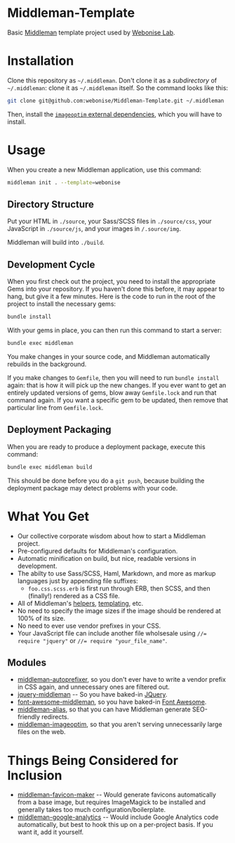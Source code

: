 Middleman-Template
==================

Basic [Middleman](http://middlemanapp.com) template project used by [Webonise Lab](http://webonise.com/about).

Installation
=============

Clone this repository as `~/.middleman`. Don't clone it as a _subdirectory_ of `~/.middleman`: clone it as `~/.middleman` itself. So the command looks like this:

```bash
git clone git@github.com:webonise/Middleman-Template.git ~/.middleman
```

Then, install the [`imageoptim` external dependencies](http://github.com/toy/image_optim#binaries-installation), which you will have to install.

Usage
=======

When you create a new Middleman application, use this command:

```bash
middleman init . --template=webonise
```
Directory Structure
---------------------

Put your HTML in `./source`, your Sass/SCSS files in `./source/css`, your JavaScript in `./source/js`, and your images in `/.source/img`.

Middleman will build into `./build`.

Development Cycle
-----------------

When you first check out the project, you need to install the appropriate Gems into your repository. If you haven't done this before, it may appear to hang, but
give it a few minutes. Here is the code to run in the root of the project to install the necessary gems:

```bash
bundle install
```

With your gems in place, you can then run this command to start a server:

```bash
bundle exec middleman
```

You make changes in your source code, and Middleman automatically rebuilds in the background.

If you make changes to `Gemfile`, then you will need to run `bundle install` again: that is how it will pick up the new changes. If you ever want to get an
entirely updated versions of gems, blow away `Gemfile.lock` and run that command again. If you want a specific gem to be updated, then remove that particular
line from `Gemfile.lock`.


Deployment Packaging
---------------------

When you are ready to produce a deployment package, execute this command:

```bash
bundle exec middleman build
```

This should be done before you do a `git push`, because building the deployment package may detect problems with your code.

What You Get
==============

* Our collective corporate wisdom about how to start a Middleman project.
* Pre-configured defaults for Middleman's configuration.
* Automatic minification on build, but nice, readable versions in development.
* The abilty to use Sass/SCSS, Haml, Markdown, and more as markup languages just by appending file suffixes:
    * `foo.css.scss.erb` is first run through ERB, then SCSS, and then (finally!) rendered as a CSS file.
* All of Middleman's [helpers](http://middlemanapp.com/basics/helpers/), [templating](http://middlemanapp.com/basics/templates/), etc.
* No need to specify the image sizes if the image should be rendered at 100% of its size.
* No need to ever use vendor prefixes in your CSS.
* Your JavaScript file can include another file wholsesale using `//= require "jquery"` or `//= require "your_file_name"`.

Modules
--------

* [middleman-autoprefixer](http://github.com/porada/middleman-autoprefixer), so you don't ever have to write a vendor prefix in CSS again, and unnecessary ones are filtered out.
* [jquery-middleman](http://github.com/jasl/jquery-middleman) -- So you have baked-in [JQuery](http://jquery.com/).
* [font-awesome-middleman](http://github.com/cristianferrarig/font-awesome-middleman), so you have baked-in [Font Awesome](http://fortawesome.github.io/Font-Awesome/).
* [middleman-alias](http://github.com/Octo-Labs/middleman-alias), so that you can have Middleman generate SEO-friendly redirects.
* [middleman-imageoptim](http://github.com/plasticine/middleman-imageoptim), so that you aren't serving unnecessarily large files on the web.

Things Being Considered for Inclusion
======================================

* [middleman-favicon-maker](http://github.com/follmann/middleman-favicon-maker) -- Would generate favicons automatically from a base image, but requires ImageMagick to be installed and generally takes too much configuration/boilerplate.
* [middleman-google-analytics](http://github.com/danielbayerlein/middleman-google-analytics) -- Would include Google Analytics code automatically, but best to hook this up on a per-project basis. If you want it, add it yourself.
